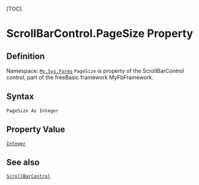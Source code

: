 [TOC]
# ScrollBarControl.PageSize Property

## Definition
Namespace: [`My.Sys.Forms`](My.Sys.Forms.md)
`PageSize` is property of the ScrollBarControl control, part of the freeBasic framework MyFbFramework.
## Syntax
```freeBasic
PageSize As Integer
```
## Property Value
[`Integer`]("https://www.freebasic.net/wiki/KeyPgInteger")
## See also
[`ScrollBarControl`](ScrollBarControl.md)
